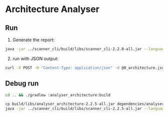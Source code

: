 # Architecture Analyser

## Run

1. Generate the report:

```bash
java -jar ../scanner_cli/build/libs/scanner_cli-2.2.0-all.jar --language=go --type=architecture --output=http --server-url=http://localhost:3000 --path=. 
```

2. run with JSON output:

```bash
curl -X POST -H "Content-Type: application/json" -d @0_architecture.json http://localhost:3000/api/scanner/1/reporting
```

## Debug run

```bash
cd .. && ./gradlew :analyser_architecture:build
```


```bash
cp build/libs/analyser_architecture-2.2.5-all.jar dependencies/analysers
java -jar ../scanner_cli/build/libs/scanner_cli-2.2.5-all.jar --language=kotlin --type=architecture --output=json --path=/Users/phodal/test/Bilibili-Go-Backup/app 
```

